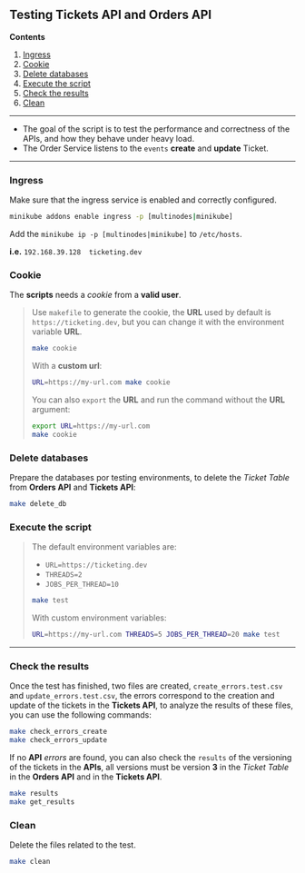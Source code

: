 ## Testing Tickets API and Orders API

**Contents**
1. [Ingress](#ingress)
2. [Cookie](#cookie)
3. [Delete databases](#delete-databases)
4. [Execute the script](#execute-the-script)
5. [Check the results](#check-the-results)
6. [Clean](#clean)
---

- The goal of the script is to test the performance and correctness of the APIs, and how they 
  behave under heavy load.
- The Order Service listens to the `events` **create** and **update** Ticket.
---
### Ingress
Make sure that the ingress service is enabled and correctly configured.

```bash
minikube addons enable ingress -p [multinodes|minikube]
```
Add the `minikube ip -p [multinodes|minikube]` to `/etc/hosts`.

**i.e.** `192.168.39.128  ticketing.dev`    

### Cookie
The **scripts** needs a _cookie_ from a **valid user**.
> Use `makefile` to generate the cookie, the **URL** used by default is `https://ticketing.dev`,
> but you can change it with the environment variable **URL**.
>```bash
>make cookie
>```
>With a **custom url**:
>```bash
>URL=https://my-url.com make cookie
>```
>You can also `export` the **URL** and run the command without the **URL** argument:
>```bash
>export URL=https://my-url.com 
>make cookie
>```

### Delete databases
Prepare the databases por testing environments, to delete the _Ticket Table_ from 
**Orders API** and **Tickets API**:
```bash
make delete_db
```


### Execute the script
>The default environment variables are:
>- `URL=https://ticketing.dev`
>- `THREADS=2`
>- `JOBS_PER_THREAD=10`
>```bash
>make test
>```
>With custom environment variables:
>```bash
>URL=https://my-url.com THREADS=5 JOBS_PER_THREAD=20 make test
>```

---

### Check the results
Once the test has finished, two files are created, `create_errors.test.csv` and 
`update_errors.test.csv`, the errors correspond to the creation and update of the tickets in the 
**Tickets API**, to analyze the results of these files, you can use the following commands:
```bash
make check_errors_create
make check_errors_update
``` 
If no **API** _errors_ are found, you can also check the `results` of the versioning of the tickets 
in the **APIs**, all versions must be version **3** in the _Ticket Table_ in the **Orders API** and in 
the **Tickets API**.
```bash
make results
make get_results
``` 

### Clean
Delete the files related to the test.
```bash
make clean
```

